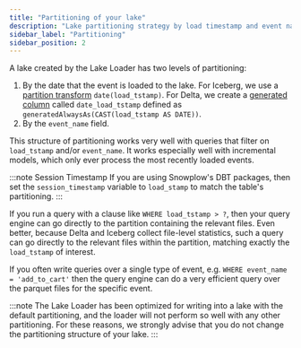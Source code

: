 ```yaml
---
title: "Partitioning of your lake"
description: "Lake partitioning strategy by load timestamp and event name for optimal query performance with Delta Lake and Iceberg tables in Lake Loader."
sidebar_label: "Partitioning"
sidebar_position: 2
---
```


A lake created by the Lake Loader has two levels of partitioning:

1. By the date that the event is loaded to the lake. For Iceberg, we use a [partition transform](https://iceberg.apache.org/spec/#partitioning) `date(load_tstamp)`.  For Delta, we create a [generated column](https://delta.io/blog/2023-04-12-delta-lake-generated-columns/) called `date_load_tstamp` defined as `generatedAlwaysAs(CAST(load_tstamp AS DATE))`.
2. By the `event_name` field.

This structure of partitioning works very well with queries that filter on `load_tstamp` and/or `event_name`.  It works especially well with incremental models, which only ever process the most recently loaded events.

:::note Session Timestamp
If you are using Snowplow's DBT packages, then set the `session_timestamp` variable to `load_stamp` to match the table's partitioning.
:::

If you run a query with a clause like `WHERE load_tstamp > ?`, then your query engine can go directly to the partition containing the relevant files.  Even better, because Delta and Iceberg collect file-level statistics, such a query can go directly to the relevant files within the partition, matching exactly the `load_tstamp` of interest.

If you often write queries over a single type of event, e.g. `WHERE event_name = 'add_to_cart'` then the query engine can do a very efficient query over the parquet files for the specific event.

:::note
The Lake Loader has been optimized for writing into a lake with the default partitioning, and the loader will not perform so well with any other partitioning. For these reasons, we strongly advise that you do not change the partitioning structure of your lake.
:::
